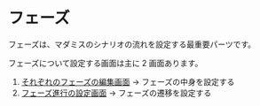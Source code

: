 # フェーズ

フェーズは、マダミスのシナリオの流れを設定する最重要パーツです。

フェーズについて設定する画面は主に 2 画面あります。

1. [それぞれのフェーズの編集画面](../packages/ja/basic-features/phase/basic.md) → フェーズの中身を設定する
2. [フェーズ進行の設定画面](../packages/ja/basic-features/phase/flow.md) → フェーズの遷移を設定する

